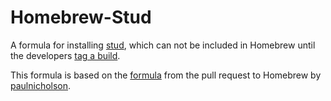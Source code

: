 # Homebrew-Stud

A formula for installing [stud](https://github.com/bumptech/stud), which can not be included in Homebrew until the developers [tag a build](https://github.com/mxcl/homebrew/pull/10989).

This formula is based on the [formula](https://github.com/paulnicholson/homebrew/blob/423ed337a93dad51d1d4a12b493d95c0c40f3e0d/Library/Formula/stud.rb) from the pull request to Homebrew by [paulnicholson](https://github.com/paulnicholson/homebrew/blob/423ed337a93dad51d1d4a12b493d95c0c40f3e0d/Library/Formula/stud.rb).